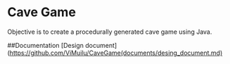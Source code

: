 # Cave Game
Objective is to create a procedurally generated cave game using Java.

##Documentation
[Design document](https://github.com/ViMuilu/CaveGame(documents/desing_document.md)